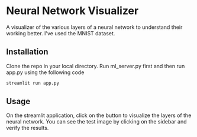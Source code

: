 # Neural Network Visualizer

A visualizer of the various layers of a neural network to understand their working better. I've used the MNIST dataset.

## Installation

Clone the repo in your local directory. Run ml_server.py first and then run app.py using the following code

```python
streamlit run app.py
```

## Usage

On the streamlit application, click on the button to visualize the layers of the neural network. You can see the test image by clicking on the sidebar and verify the results.

